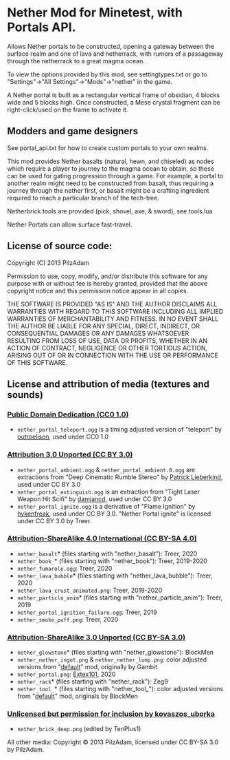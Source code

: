 # Nether Mod for Minetest, with Portals API.

Allows Nether portals to be constructed, opening a gateway between the surface
realm and one of lava and netherrack, with rumors of a passageway through the
netherrack to a great magma ocean.

To view the options provided by this mod, see settingtypes.txt or
go to "Settings"->"All Settings"->"Mods"->"nether" in the game.

A Nether portal is built as a rectangular vertical frame of obsidian, 4 blocks
wide and 5 blocks high. Once constructed, a Mese crystal fragment can be
right-click/used on the frame to activate it.


## Modders and game designers

See portal_api.txt for how to create custom portals to your own realms.

This mod provides Nether basalts (natural, hewn, and chiseled) as nodes which
require a player to journey to the magma ocean to obtain, so these can be used
for gating progression through a game. For example, a portal to another realm
might need to be constructed from basalt, thus requiring a journey through
the nether first, or basalt might be a crafting ingredient required to reach
a particular branch of the tech-tree.

Netherbrick tools are provided (pick, shovel, axe, & sword), see tools.lua

Nether Portals can allow surface fast-travel.


## License of source code:

Copyright (C) 2013 PilzAdam

Permission to use, copy, modify, and/or distribute this software for
any purpose with or without fee is hereby granted, provided that the
above copyright notice and this permission notice appear in all copies.

THE SOFTWARE IS PROVIDED "AS IS" AND THE AUTHOR DISCLAIMS ALL
WARRANTIES WITH REGARD TO THIS SOFTWARE INCLUDING ALL IMPLIED
WARRANTIES OF MERCHANTABILITY AND FITNESS. IN NO EVENT SHALL THE AUTHOR
BE LIABLE FOR ANY SPECIAL, DIRECT, INDIRECT, OR CONSEQUENTIAL DAMAGES
OR ANY DAMAGES WHATSOEVER RESULTING FROM LOSS OF USE, DATA OR PROFITS,
WHETHER IN AN ACTION OF CONTRACT, NEGLIGENCE OR OTHER TORTIOUS ACTION,
ARISING OUT OF OR IN CONNECTION WITH THE USE OR PERFORMANCE OF THIS
SOFTWARE.

## License and attribution of media (textures and sounds)

### [Public Domain Dedication (CC0 1.0)](https://creativecommons.org/publicdomain/zero/1.0/)

 * `nether_portal_teleport.ogg` is a timing adjusted version of "teleport" by [outroelison](https://freesound.org/people/outroelison), used under CC0 1.0

### [Attribution 3.0 Unported (CC BY 3.0)](https://creativecommons.org/licenses/by/3.0/)

 * `nether_portal_ambient.ogg` & `nether_portal_ambient.0.ogg` are extractions from "Deep Cinematic Rumble Stereo" by [Patrick Lieberkind](http://www.lieberkindvisuals.dk), used under CC BY 3.0
 * `nether_portal_extinguish.ogg` is an extraction from "Tight Laser Weapon Hit Scifi" by [damjancd](https://freesound.org/people/damjancd), used under CC BY 3.0
 * `nether_portal_ignite.ogg` is a derivative of "Flame Ignition" by [hykenfreak](https://freesound.org/people/hykenfreak), used under CC BY 3.0. "Nether Portal ignite" is licensed under CC BY 3.0 by Treer.

### [Attribution-ShareAlike 4.0 International (CC BY-SA 4.0)](https://creativecommons.org/licenses/by-sa/4.0/)
 * `nether_basalt`* (files starting with "nether_basalt"): Treer, 2020
 * `nether_book_`* (files starting with "nether_book"): Treer, 2019-2020
 * `nether_fumarole.ogg`: Treer, 2020
 * `nether_lava_bubble`* (files starting with "nether_lava_bubble"): Treer, 2020
 * `nether_lava_crust_animated.png`: Treer, 2019-2020
 * `nether_particle_anim`* (files starting with "nether_particle_anim"): Treer, 2019
 * `nether_portal_ignition_failure.ogg`: Treer, 2019
 * `nether_smoke_puff.png`: Treer, 2020

### [Attribution-ShareAlike 3.0 Unported (CC BY-SA 3.0)](http://creativecommons.org/licenses/by-sa/3.0/)
 * `nether_glowstone`* (files starting with "nether_glowstone"): BlockMen
 * `nether_nether_ingot.png` & `nether_nether_lump.png`: color adjusted versions from "[default](https://github.com/minetest/minetest_game/tree/master/mods/default)" mod, originally by Gambit
 * `nether_portal.png`: [Extex101](https://github.com/Extex101), 2020
 * `nether_rack`* (files starting with "nether_rack"): Zeg9
 * `nether_tool_`* (files starting with "nether_tool_"): color adjusted versions from "[default](https://github.com/minetest/minetest_game/tree/master/mods/default)" mod, originals by BlockMen

### [Unlicensed but permission for inclusion by kovaszos_uborka](https://www.planetminecraft.com/member/kovaszos_uborka/)
 * `nether_brick_deep.png` (edited by TenPlus1)

All other media: Copyright © 2013 PilzAdam, licensed under CC BY-SA 3.0 by PilzAdam.
